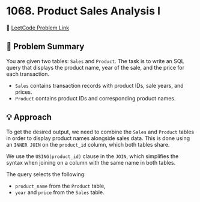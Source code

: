 # 1068. Product Sales Analysis I

🔗 [LeetCode Problem Link](https://leetcode.com/problems/product-sales-analysis-i)

## 🧩 Problem Summary

You are given two tables: `Sales` and `Product`. The task is to write an SQL query that displays the product name, year of the sale, and the price for each transaction.

- `Sales` contains transaction records with product IDs, sale years, and prices.
- `Product` contains product IDs and corresponding product names.

## 💡 Approach

To get the desired output, we need to combine the `Sales` and `Product` tables in order to display product names alongside sales data. This is done using an `INNER JOIN` on the `product_id` column, which both tables share.

We use the `USING(product_id)` clause in the `JOIN`, which simplifies the syntax when joining on a column with the same name in both tables.

The query selects the following:

- `product_name` from the `Product` table,
- `year` and `price` from the `Sales` table.
